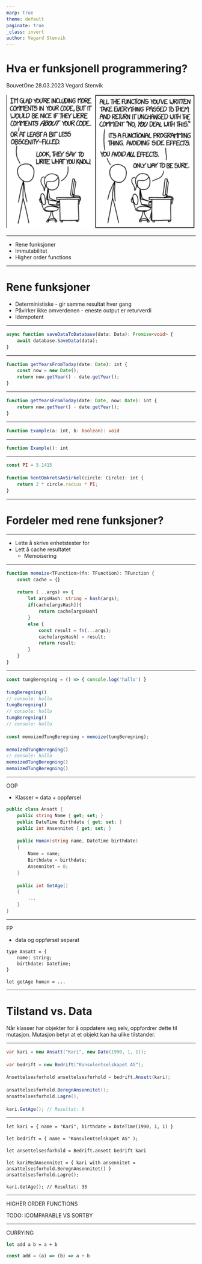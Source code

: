 ```yaml
---
marp: true
theme: default
paginate: true
_class: invert
author: Vegard Stenvik
---
```


# Hva er funksjonell programmering?

BouvetOne 28.03.2023
Vegard Stenvik

![w:600](xkcd.png)

---

- Rene funksjoner
- Immutabilitet
- Higher order functions

---

# Rene funksjoner

* Deterministiske - gir samme resultat hver gang
* Påvirker ikke omverdenen - eneste output er returverdi
* Idempotent 

---

```typescript
async function saveDataToDatabase(data: Data): Promise<void> {
    await database.SaveData(data);
}
```
---

```typescript
function getYearsFromToday(date: Date): int {
    const now = new Date();
    return now.getYear() - date.getYear();
}
```
---
```typescript
function getYearsFromToday(date: Date, now: Date): int {
    return now.getYear() - date.getYear();
}
```
---

```typescript
function Example(a: int, b: boolean): void
```
---
```typescript
function Example(): int
```

---
```typescript
const PI = 3.1415

function hentOmkretsAvSirkel(circle: Circle): int {
    return 2 * circle.radius * PI;
}
```
---

# Fordeler med rene funksjoner?

---

* Lette å skrive enhetstester for
* Lett å cache resultatet
    * Memoisering

---

```typescript
function memoize<TFunction>(fn: TFunction): TFunction {
    const cache = {}

    return (...args) => {
        let argsHash: string = hash(args);
        if(cache[argsHash]){
            return cache[argsHash]
        }
        else {
            const result = fn(...args);
            cache[argsHash] = result;
            return result;
        }
    }
}
```
---

```typescript
const tungBeregning = () => { console.log('hallo') }

tungBeregning()
// console: hallo
tungBeregning()
// console: hallo
tungBeregning()
// console: hallo

const memoizedTungBeregning = memoize(tungBeregning);

memoizedTungBeregning()
// console: hallo
memoizedTungBeregning()
memoizedTungBeregning()

```
---

OOP

- Klasser = data + oppførsel

```C#
public class Ansatt {
    public string Name { get; set; }
    public DateTime Birthdate { get; set; }
    public int Ansennitet { get; set; }

    public Human(string name, DateTime birthdate)
    {
        Name = name;    
        Birthdate = birthdate;
        Ansennitet = 0;
    }

    public int GetAge()
    {
        ...
    }
}
```

---

FP

- data og oppførsel separat

```F#
type Ansatt = {
    name: string;
    birthdate: DateTime;
}

let getAge human = ...

```

---

# Tilstand vs. Data

Når klasser har objekter for å oppdatere seg selv, oppfordrer dette til mutasjon. Mutasjon betyr at et objekt kan ha ulike tilstander.

---

```c#
var kari = new Ansatt("Kari", new Date(1990, 1, 1));

var bedrift = new Bedrift("Konsulentselskapet AS");

Ansettelsesforhold ansettelsesforhold = bedrift.Ansett(kari);

ansattelsesforhold.BeregnAnsennitet();
ansattelsesforhold.Lagre();

kari.GetAge(); // Resultat: 0
```

---

```f#
let kari = { name = "Kari", birthdate = DateTime(1990, 1, 1) }

let bedrift = { name = "Konsulentselskapet AS" );

let ansettelsesforhold = Bedrift.ansett bedrift kari

let kariMedAnsennitet = { kari with ansennitet = ansattelsesforhold.BeregnAnsennitet() }
ansattelsesforhold.Lagre();

kari.GetAge(); // Resultat: 33
```

---

HIGHER ORDER FUNCTIONS


TODO: ICOMPARABLE VS SORTBY

---

CURRYING

```FSHARP
let add a b = a + b
```

```javascript
const add = (a) => (b) => a + b
```